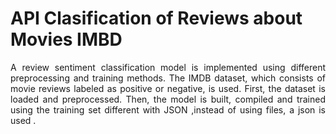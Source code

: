 # API Clasification of Reviews about Movies IMBD
<p align="justify">
A review sentiment classification model is implemented using different preprocessing and training methods. The IMDB dataset, which consists of movie reviews labeled as positive or negative, is used. First, the dataset is loaded and preprocessed. Then, the model is built, compiled and trained using the training set different with  JSON ,instead of using files, a json is used
.</p>
